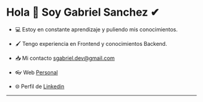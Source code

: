 # Hola 👋 Soy Gabriel Sanchez ✔

- 💻 Estoy en constante aprendizaje y puliendo mis conocimientos.

- 🖌 Tengo experiencia en Frontend y conocimientos Backend. 

- 📥 Mi contacto sgabriel.dev@gmail.com

- 👓 Web [Personal](https://gabrielsanchez.vercel.app/ "Portafolio")

- 🌐 Perfil de [Linkedin](https://www.linkedin.com/in/gabriel-sanchez-0591a723a/ "Gabriel Sanchez - Linkedin")

---
